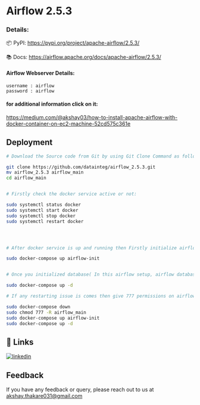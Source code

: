 
# Airflow 2.5.3

### Details:

📦 PyPI: https://pypi.org/project/apache-airflow/2.5.3/

📚 Docs: https://airflow.apache.org/docs/apache-airflow/2.5.3/


#### Airflow Webserver Details:
```
username : airflow
password : airflow

```
#### for additional information click on it:

https://medium.com/@akshay03/how-to-install-apache-airflow-with-docker-container-on-ec2-machine-52cd575c361e


## Deployment
```bash
# Download the Source code from Git by using Git Clone Command as follows:

git clone https://github.com/datainteg/airflow_2.5.3.git
mv airflow_2.5.3 airflow_main
cd airflow_main


# Firstly check the docker service active or not:

sudo systemctl status docker
sudo systemctl start docker
sudo systemctl stop docker
sudo systemctl restart docker




# After docker service is up and running then Firstly initialize airflow database by using following Command:

sudo docker-compose up airflow-init


# Once you initialized database( In this airflow setup, airflow database is postgres ) after run the following Command for start the airflow

sudo docker-compose up -d

# If any restarting issue is comes then give 777 permissions on airflow_main directory And run follows command

sudo docker-compose down
sudo chmod 777 -R airflow_main
sudo docker-compose up airflow-init
sudo docker-compose up -d
```

## 🔗 Links

[![linkedin](https://img.shields.io/badge/linkedin-0A66C2?style=for-the-badge&logo=linkedin&logoColor=white)](https://www.linkedin.com/in/akshaythakare3/)



## Feedback

If you have any feedback or query, please reach out to us at akshay.thakare031@gmail.com

